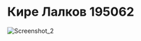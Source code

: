 # Кире Лалков 195062 
![Screenshot_2](https://github.com/LalkovKire/SI_2023_lab2_195062/assets/103694277/5fe9b4e2-eab7-4521-ab54-92cd7626d705)
